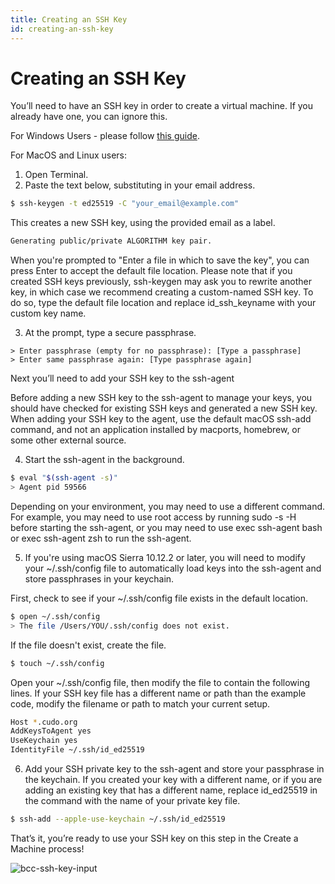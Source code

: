 ```yaml
---
title: Creating an SSH Key
id: creating-an-ssh-key
---
```


# Creating an SSH Key

You’ll need to have an SSH key in order to create a virtual machine. If you already have one, you can ignore this. 

For Windows Users - please follow [this guide](https://www.ssh.com/academy/ssh/putty/windows/puttygen). 

For MacOS and Linux users: 



1. Open Terminal.
2. Paste the text below, substituting in your email address.

```bash
$ ssh-keygen -t ed25519 -C "your_email@example.com" 
```


This creates a new SSH key, using the provided email as a label.

```bash 
Generating public/private ALGORITHM key pair. 
``` 

When you're prompted to "Enter a file in which to save the key", you can press Enter to accept the default file location. Please note that if you created SSH keys previously, ssh-keygen may ask you to rewrite another key, in which case we recommend creating a custom-named SSH key. To do so, type the default file location and replace id_ssh_keyname with your custom key name.



3. At the prompt, type a secure passphrase.

```
> Enter passphrase (empty for no passphrase): [Type a passphrase]
> Enter same passphrase again: [Type passphrase again]
```

Next you’ll need to add your SSH key to the ssh-agent

Before adding a new SSH key to the ssh-agent to manage your keys, you should have checked for existing SSH keys and generated a new SSH key. When adding your SSH key to the agent, use the default macOS ssh-add command, and not an application installed by macports, homebrew, or some other external source.



4. Start the ssh-agent in the background.

```bash
$ eval "$(ssh-agent -s)"
> Agent pid 59566
```

	

Depending on your environment, you may need to use a different command. For example, you may need to use root access by running sudo -s -H before starting the ssh-agent, or you may need to use exec ssh-agent bash or exec ssh-agent zsh to run the ssh-agent.



5. If you're using macOS Sierra 10.12.2 or later, you will need to modify your ~/.ssh/config file to automatically load keys into the ssh-agent and store passphrases in your keychain.

First, check to see if your ~/.ssh/config file exists in the default location.

```bash
$ open ~/.ssh/config
> The file /Users/YOU/.ssh/config does not exist.
```

If the file doesn't exist, create the file.

```bash
$ touch ~/.ssh/config
```

Open your ~/.ssh/config file, then modify the file to contain the following lines. If your SSH key file has a different name or path than the example code, modify the filename or path to match your current setup.

```bash
Host *.cudo.org
AddKeysToAgent yes
UseKeychain yes
IdentityFile ~/.ssh/id_ed25519
```



6. Add your SSH private key to the ssh-agent and store your passphrase in the keychain. If you created your key with a different name, or if you are adding an existing key that has a different name, replace id_ed25519 in the command with the name of your private key file.

```bash
$ ssh-add --apple-use-keychain ~/.ssh/id_ed25519
```
That’s it, you’re ready to use your SSH key on this step in the Create a Machine process!

![bcc-ssh-key-input](@site/static/img/bcc-ssh-key-input.png)